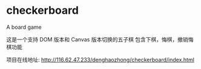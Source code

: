 # checkerboard
A board game

这是一个支持 DOM 版本和 Canvas 版本切换的五子棋
包含下棋，悔棋，撤销悔棋功能

项目在线地址: http://116.62.47.233/denghaozhong/checkerboard/index.html
